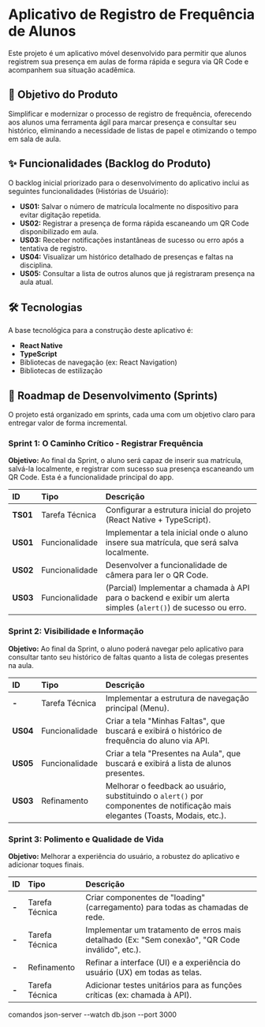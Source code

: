 # Aplicativo de Registro de Frequência de Alunos

Este projeto é um aplicativo móvel desenvolvido para permitir que alunos registrem sua presença em aulas de forma rápida e segura via QR Code e acompanhem sua situação acadêmica.

## 🎯 Objetivo do Produto

Simplificar e modernizar o processo de registro de frequência, oferecendo aos alunos uma ferramenta ágil para marcar presença e consultar seu histórico, eliminando a necessidade de listas de papel e otimizando o tempo em sala de aula.

## ✨ Funcionalidades (Backlog do Produto)

O backlog inicial priorizado para o desenvolvimento do aplicativo inclui as seguintes funcionalidades (Histórias de Usuário):

- **US01:** Salvar o número de matrícula localmente no dispositivo para evitar digitação repetida.
- **US02:** Registrar a presença de forma rápida escaneando um QR Code disponibilizado em aula.
- **US03:** Receber notificações instantâneas de sucesso ou erro após a tentativa de registro.
- **US04:** Visualizar um histórico detalhado de presenças e faltas na disciplina.
- **US05:** Consultar a lista de outros alunos que já registraram presença na aula atual.

## 🛠️ Tecnologias

A base tecnológica para a construção deste aplicativo é:

- **React Native**
- **TypeScript**
- Bibliotecas de navegação (ex: React Navigation)
- Bibliotecas de estilização

## 🚀 Roadmap de Desenvolvimento (Sprints)

O projeto está organizado em sprints, cada uma com um objetivo claro para entregar valor de forma incremental.

### Sprint 1: O Caminho Crítico - Registrar Frequência
**Objetivo:** Ao final da Sprint, o aluno será capaz de inserir sua matrícula, salvá-la localmente, e registrar com sucesso sua presença escaneando um QR Code. Esta é a funcionalidade principal do app.

| ID | Tipo | Descrição |
| :--- | :--- | :--- |
| **TS01** | Tarefa Técnica | Configurar a estrutura inicial do projeto (React Native + TypeScript). |
| **US01** | Funcionalidade | Implementar a tela inicial onde o aluno insere sua matrícula, que será salva localmente. |
| **US02** | Funcionalidade | Desenvolver a funcionalidade de câmera para ler o QR Code. |
| **US03** | Funcionalidade | (Parcial) Implementar a chamada à API para o backend e exibir um alerta simples (`alert()`) de sucesso ou erro. |

### Sprint 2: Visibilidade e Informação
**Objetivo:** Ao final da Sprint, o aluno poderá navegar pelo aplicativo para consultar tanto seu histórico de faltas quanto a lista de colegas presentes na aula.

| ID | Tipo | Descrição |
| :--- | :--- | :--- |
| **-** | Tarefa Técnica | Implementar a estrutura de navegação principal (Menu). |
| **US04** | Funcionalidade | Criar a tela "Minhas Faltas", que buscará e exibirá o histórico de frequência do aluno via API. |
| **US05** | Funcionalidade | Criar a tela "Presentes na Aula", que buscará e exibirá a lista de alunos presentes. |
| **US03** | Refinamento | Melhorar o feedback ao usuário, substituindo o `alert()` por componentes de notificação mais elegantes (Toasts, Modais, etc.). |

### Sprint 3: Polimento e Qualidade de Vida
**Objetivo:** Melhorar a experiência do usuário, a robustez do aplicativo e adicionar toques finais.

| ID | Tipo | Descrição |
| :--- | :--- | :--- |
| **-** | Tarefa Técnica | Criar componentes de "loading" (carregamento) para todas as chamadas de rede. |
| **-** | Tarefa Técnica | Implementar um tratamento de erros mais detalhado (Ex: "Sem conexão", "QR Code inválido", etc.). |
| **-** | Refinamento | Refinar a interface (UI) e a experiência do usuário (UX) em todas as telas. |
| **-** | Tarefa Técnica | Adicionar testes unitários para as funções críticas (ex: chamada à API). |


comandos
json-server --watch db.json --port 3000
